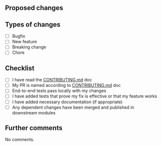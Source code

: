## Proposed changes

<!--
  Describe the big picture of your changes here to communicate to the maintainers
  why we should accept this pull request. If it fixes a bug or resolves a feature
  request, be sure to link to that issue.
-->

## Types of changes

<!--
  What types of changes does your code introduce to TwitchJS? Put an `x` in the
  boxes that apply and remove those that do not apply.
-->

- [ ] Bugfix <!-- non-breaking change that fixes an issue -->
- [ ] New feature <!-- non-breaking change that adds functionality -->
- [ ] Breaking change
      <!-- fix or feature that would cause existing functionality to not work as expected -->
- [ ] Chore
      <!-- change that does not fix an issue or add functionality, but improves TwitchJS in some other way -->

## Checklist

<!--
  Put an `x` in the boxes that apply. You can also fill these out after creating
  the PR. If you're unsure about any of them, don't hesitate to ask. We're here to
  help! This is simply a reminder of what we are going to look for before merging
  your code.
-->

- [ ] I have read the [CONTRIBUTING.md] doc
- [ ] My PR is named according to [CONTRIBUTING.md] doc
- [ ] End-to-end tests pass locally with my changes
- [ ] I have added tests that prove my fix is effective or that my feature works
- [ ] I have added necessary documentation (if appropriate)
- [ ] Any dependent changes have been merged and published in downstream modules

## Further comments

<!--
  If this is a relatively large or complex change, kick off the discussion by
  explaining why you chose the solution you did and what alternatives you
  considered, etc.
-->

No comments.

<!--
  Do not make any modifications below this comment.
-->

[contributing.md]:
  https://github.com/twitch-js/twitch-js/blob/master/CONTRIBUTING.md
